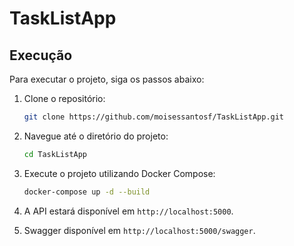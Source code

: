 # TaskListApp

## Execução

Para executar o projeto, siga os passos abaixo:

1. Clone o repositório:
   ```bash
   git clone https://github.com/moisessantosf/TaskListApp.git
   ```

2. Navegue até o diretório do projeto:
   ```bash
   cd TaskListApp
   ```

3. Execute o projeto utilizando Docker Compose:
   ```bash
   docker-compose up -d --build
   ```

4. A API estará disponível em `http://localhost:5000`.

5. Swagger disponível em `http://localhost:5000/swagger`.
